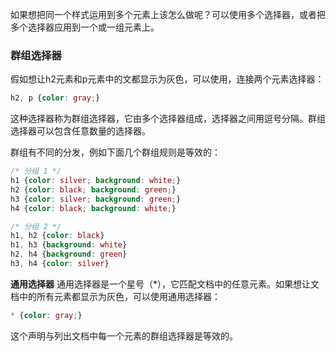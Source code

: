 如果想把同一个样式运用到多个元素上该怎么做呢？可以使用多个选择器，或者把多个选择器应用到一个或一组元素上。

### 群组选择器
假如想让h2元素和p元素中的文都显示为灰色，可以使用，连接两个元素选择器：
```CSS
h2, p {color: gray;}
```
这种选择器称为群组选择器，它由多个选择器组成，选择器之间用逗号分隔。群组选择器可以包含任意数量的选择器。

群组有不同的分发，例如下面几个群组规则是等效的：
```CSS
/* 分组 1 */
h1 {color: silver; background: white;}
h2 {color: black; background: green;}
h3 {color: silver; background: green;}
h4 {color: black; background: white;}

/* 分组 2 */
h1, h2 {color: black}
h1, h3 {background: white}
h2, h4 {background: green}
h3, h4 {color: silver}
```

**通用选择器**
通用选择器是一个星号（*），它匹配文档中的任意元素。如果想让文档中的所有元素都显示为灰色，可以使用通用选择器：
```CSS
* {color: gray;}
```
这个声明与列出文档中每一个元素的群组选择器是等效的。